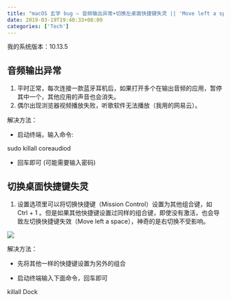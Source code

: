 ```yaml
---
title: "macOS 玄学 bug — 音频输出异常+切换左桌面快捷键失灵 || 'Move left a space' shortcuts not working"
date: 2019-03-19T19:40:33+08:00
categories: ['Tech']
---
```


我的系统版本：10.13.5

音频输出异常
------

1.  平时正常，每次连接一款蓝牙耳机后，如果打开多个在输出音频的应用，暂停其中一个，其他应用的声音也会消失。
2.  偶尔出现浏览器视频播放失败，听歌软件无法播放（我用的网易云）。

解决方法：

*   启动终端，输入命令:

sudo killall coreaudiod

*   回车即可 (可能需要输入密码)

切换桌面快捷键失灵
---------

1.  设置选项里可以将切换快捷键（Mission Control）设置为其他组合键，如 Ctrl + 1 。但是如果其他快捷键设置过同样的组合键，即使没有激活，也会导致左切换快捷键失效（Move left a space），神奇的是右切换不受影响。

![](https://image.butou.ma/i/2023/07/19/64b7bd8e51136.jpg)

解决方法：

*   先将其他一样的快捷键设置为另外的组合

*   启动终端输入下面命令，回车即可

killall Dock